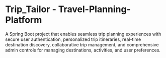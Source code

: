 # Trip_Tailor - Travel-Planning-Platform
A Spring Boot project that enables seamless trip planning experiences with secure user authentication, personalized trip itineraries, real-time destination discovery, collaborative trip management, and comprehensive admin controls for managing destinations, activities, and user preferences.
